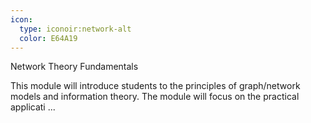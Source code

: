```yaml
---
icon:
  type: iconoir:network-alt
  color: E64A19
---
```

Network Theory Fundamentals

This module will introduce students to the principles of graph/network models and information theory. The module will focus on the practical applicati ... 
